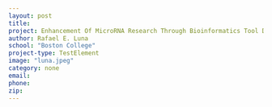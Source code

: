 ```yaml
---
layout: post
title:
project: Enhancement Of MicroRNA Research Through Bioinformatics Tool Development
author: Rafael E. Luna
school: "Boston College"
project-type: TestElement
image: "luna.jpeg"
category: none
email:
phone:
zip:
---
```

